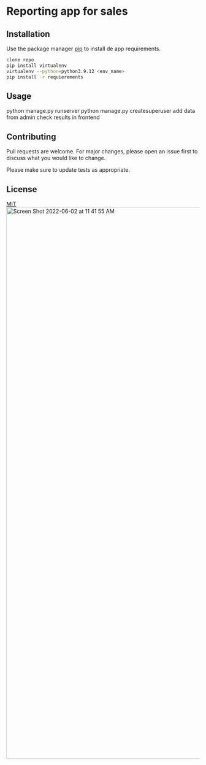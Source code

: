 # Reporting app for sales

## Installation

Use the package manager [pip](https://pip.pypa.io/en/stable/) to install de app requirements.

```bash
clone repo
pip install virtualenv
virtualenv --python=python3.9.12 <env_name>
pip install -r requierements
```

## Usage


python manage.py runserver
python manage.py createsuperuser 
add data from admin
check results in frontend

## Contributing
Pull requests are welcome. For major changes, please open an issue first to discuss what you would like to change.

Please make sure to update tests as appropriate.

## License
[MIT](https://choosealicense.com/licenses/mit/)
<img width="1439" alt="Screen Shot 2022-06-02 at 11 41 55 AM" src="https://user-images.githubusercontent.com/59481639/171655529-0815b340-c27c-4e4b-867b-e2ac6f4dadf2.png">
